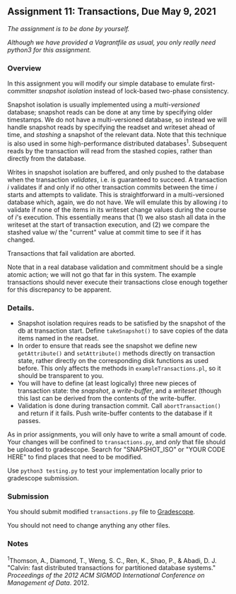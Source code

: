 ## Assignment 11: Transactions, Due May 9, 2021

*The assignment is to be done by yourself.*

*Although we have provided a Vagrantfile as usual, you only really need python3 for this assignment.*


### Overview

In this assignment you will modify our simple database to emulate first-committer *snapshot
isolation* instead of lock-based two-phase consistency.

Snapshot isolation is usually implemented using a *multi-versioned* database;
snapshot reads can be done at any time by specifying older timestamps. We do
not have a multi-versioned database, so instead we will handle snapshot reads
by specifying the readset and writeset ahead of time, and *stashing* a snapshot of the
relevant data. Note that this technique is also used in some high-performance
distributed databases<sup>1</sup>. Subsequent reads by the transaction will read from the stashed
copies, rather than directly from the database.

Writes in snapshot isolation are buffered, and only pushed to the database
when the transaction *validates*, i.e. is guaranteed to succeed. A transaction *i*
validates if and only if no other transaction commits between the time *i*
starts and attempts to validate. This is straightforward in a multi-versioned
database which, again, we do not have. We will emulate this by allowing *i* to validate if none of
the items in its writeset change values during the course of *i*'s execution.
This essentially means that (1) we also stash all data in the writeset at the
start of transaction execution, and (2) we compare the stashed value w/ the
"current" value at commit time to see if it has changed.

Transactions that fail validation are aborted.

Note that in a real database validation and commitment should be a single
atomic action; we will not go that far in this system. The example
transactions should never execute their transactions close enough together for
this discrepancy to be apparent.

### Details.

- Snapshot isolation requires reads to be satisfied by the snapshot of the db at
transaction start. Define `takeSnapshot()` to save copies of the data items
named in the readset. 
- In order to ensure that reads see the snapshot we define new `getAttribute()` and
  `setAttribute()` methods directly on transaction state, rather directly
  on the corresponding disk functions as used before. This only affects the
  methods in `exampleTransactions.pl`, so it should be transparent to you.
- You will have to define (at least logically) three new pieces of transaction
  state: the *snapshot*, a *write-buffer*, and a *writeset* (though this last
  can be derived from the contents of the write-buffer.
- Validation is done during transaction commit. Call `abortTransaction()` and
  return if it fails. Push write-buffer contents to the database if it passes. 

As in prior assignments, you will only have to write a small amount of
code. Your changes will be confined to `transactions.py`, and *only* that file
should be uploaded to gradescope.  Search for "SNAPSHOT_ISO" or "YOUR CODE
HERE" to find places that need to be modified.

Use `python3 testing.py` to test your implementation locally prior to
gradescope submission.

### Submission
You should submit modified `transactions.py` file to [Gradescope](https://www.gradescope.com/courses/219072/assignments/914016/submissions). 

You should not need to change anything any other files.

### Notes

<sup>1</sup>Thomson, A., Diamond, T., Weng, S. C., Ren, K., Shao, P., & Abadi, D. J. "Calvin: fast distributed transactions for partitioned database systems." *Proceedings of the 2012 ACM SIGMOD International Conference on Management of Data*. 2012.

